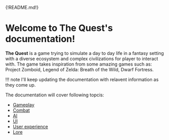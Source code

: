 {!README.md!}

# Welcome to The Quest's documentation!

**The Quest** is a game trying to simulate a day to day life in a fantasy setting with a diverse ecosystem and complex civilizations for player to interact with.
The game takes inspiration from some amazing games such as: Project Zomboid, Legend of Zelda: Breath of the Wild, Dwarf Fortress. 

!!! note
    I'll keep updating the documentation with relavent information as they come up. 

The documentation will cover following topcis: 
- [Gameplay](gameplay)
- [Combat](gameplay#Combat)
- [AI](gameplay#AI)
- [UI](ui)
- [User experience](ux)
- [Lore](lore)

